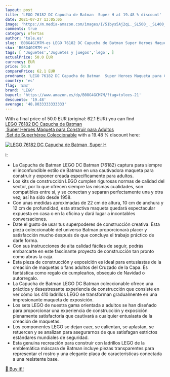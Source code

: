 ```yaml
---
layout: post
title: 'LEGO 76182 DC Capucha de Batman  Super H at 19.48 % discount'
date: 2021-07-27 13:05:05
image: 'https://m.media-amazon.com/images/I/51bys5Aj2qL._SL500_._SL400_.jpg'
comments: true
category: ofertas
author: 'tole.es'
slug: 'B08G4GCM7M-es LEGO 76182 DC Capucha de Batman Super Heroes Maqueta para...'
sku: 'B08G4GCM7M-es'
tags: [ 'Juguetes','Juguetes y juegos','lego', ]
actualPrice: 50.0 EUR
currency: EUR
price: 50.0
comparePrice: 62.1 EUR
prodname: 'LEGO 76182 DC Capucha de Batman  Super Heroes Maqueta para Construir para Adultos  Set de Superhéroe Coleccionable'
country: 'es'
flag: '🇪🇸'
brand: 'LEGO'
buyurl: 'https://www.amazon.es/dp/B08G4GCM7M/?tag=tolees-21'
descuento: '19.48'
average: '48.8033333333333'
---
```


With a final price of 50.0 EUR (original: 62.1 EUR) you can find [LEGO 76182 DC Capucha de Batman  Super Heroes Maqueta para Construir para Adultos  Set de Superhéroe Coleccionable](https://www.amazon.es/dp/B08G4GCM7M/?tag=tolees-21) with a  19.48 % discount here:

[![LEGO 76182 DC Capucha de Batman  Super H](https://m.media-amazon.com/images/I/51bys5Aj2qL._SL500_._SL400_.jpg)](https://www.amazon.es/dp/B08G4GCM7M/?tag=tolees-21)

ℹ️:

- La Capucha de Batman LEGO DC Batman (76182) captura para siempre el inconfundible estilo de Batman en una cautivadora maqueta para construir y exponer creada específicamente para adultos.
- Los kits de construcción LEGO cumplen rigurosas normas de calidad del sector, por lo que ofrecen siempre las mismas cualidades, son compatibles entre sí, y se conectan y separan perfectamente una y otra vez; así ha sido desde 1958.
- Con unas medidas aproximadas de 22 cm de altura, 10 cm de anchura y 12 cm de profundidad, esta atractiva maqueta quedará espectacular expuesta en casa o en la oficina y dará lugar a incontables conversaciones.
- Date el gusto de usar tus superpoderes de construcción creativa. Esta pieza coleccionable del universo Batman proporcionará placer y satisfacción mucho después de que concluya el trabajo práctico de darle forma.
- Con sus instrucciones de alta calidad fáciles de seguir, podrás embarcarte en este fascinante proyecto de construcción tan pronto como abras la caja.
- Esta pieza de construcción y exposición es ideal para entusiastas de la creación de maquetas o fans adultos del Cruzado de la Capa. Es fantástica como regalo de cumpleaños, obsequio de Navidad o autorregalo.
- La Capucha de Batman LEGO DC Batman coleccionable ofrece una práctica y desestresante experiencia de construcción que consiste en ver cómo los 410 ladrillos LEGO se transforman gradualmente en una impresionante maqueta de exposición.
- Los sets LEGO de nuestra gama orientada a adultos se han diseñado para proporcionar una experiencia de construcción y exposición plenamente satisfactoria que cautivará a cualquier entusiasta de la creación de maquetas.
- Los componentes LEGO se dejan caer, se calientan, se aplastan, se retuercen y se analizan para asegurarnos de que satisfagan estrictos estándares mundiales de seguridad.
- Esta genuina recreación para construir con ladrillos LEGO de la emblemática máscara de Batman incluye piezas transparentes para representar el rostro y una elegante placa de características conectada a una resistente base.

[🛒 Buy it!!](https://www.amazon.es/dp/B08G4GCM7M/?tag=tolees-21)
